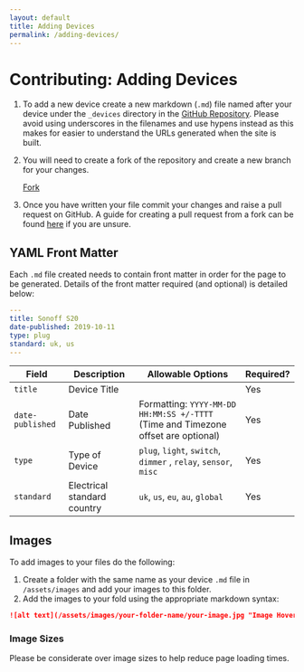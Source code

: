 ```yaml
---
layout: default
title: Adding Devices
permalink: /adding-devices/
---
```


# Contributing: Adding Devices

1. To add a new device create a new markdown (`.md`) file named after your device under the `_devices` directory in the [GitHub Repository](https://github.com/jonathanadams/esphome-configs). Please avoid using underscores in the filenames and use hypens instead as this makes for easier to understand the URLs generated when the site is built.

2. You will need to create a fork of the repository and create a new branch for your changes.

    <script async defer src="https://buttons.github.io/buttons.js"></script>
    <a class="github-button" href="https://github.com/jonathanadams/esphome-configs/fork" data-icon="octicon-repo-forked" data-size="large" data-show-count="true" aria-label="Fork jonathanadams/esphome-configs on GitHub">Fork</a>

3. Once you have written your file commit your changes and raise a pull request on GitHub. A guide for creating a pull request from a fork can be found [here](https://help.github.com/en/articles/creating-a-pull-request-from-a-fork) if you are unsure.

## YAML Front Matter
Each `.md` file created needs to contain front matter in order for the page to be generated. Details of the front matter required (and optional) is detailed below:

```yaml
---
title: Sonoff S20
date-published: 2019-10-11
type: plug
standard: uk, us
---
```

| Field            | Description                 | Allowable Options                                                                 | Required? |
| ---------------- | --------------------------- | --------------------------------------------------------------------------------- | --------- |
| `title`          | Device Title                |                                                                                   | Yes       |
| `date-published` | Date Published              | Formatting: `YYYY-MM-DD HH:MM:SS +/-TTTT` (Time and Timezone offset are optional) | Yes       |
| `type`           | Type of Device              | `plug`, `light`, `switch`, `dimmer` , `relay`, `sensor`, `misc`                   | Yes       |
| `standard`       | Electrical standard country | `uk`, `us`, `eu`, `au`, `global`                                                  | Yes       |

## Images
To add images to your files do the following:

1. Create a folder with the same name as your device `.md` file in `/assets/images` and add your images to this folder.
2. Add the images to your fold using the appropriate markdown syntax:

  ```md
  ![alt text](/assets/images/your-folder-name/your-image.jpg "Image Hover Text")
  ```

### Image Sizes
Please be considerate over image sizes to help reduce page loading times.
